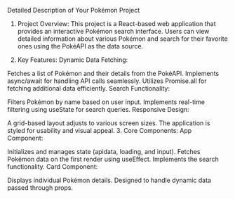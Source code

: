 Detailed Description of Your Pokémon Project
1. Project Overview:
This project is a React-based web application that provides an interactive Pokémon search interface. Users can view detailed information about various Pokémon and search for their favorite ones using the PokéAPI as the data source.

2. Key Features:
Dynamic Data Fetching:

Fetches a list of Pokémon and their details from the PokéAPI.
Implements async/await for handling API calls seamlessly.
Utilizes Promise.all for fetching additional data efficiently.
Search Functionality:

Filters Pokémon by name based on user input.
Implements real-time filtering using useState for search queries.
Responsive Design:

A grid-based layout adjusts to various screen sizes.
The application is styled for usability and visual appeal.
3. Core Components:
App Component:

Initializes and manages state (apidata, loading, and input).
Fetches Pokémon data on the first render using useEffect.
Implements the search functionality.
Card Component:

Displays individual Pokémon details.
Designed to handle dynamic data passed through props.
